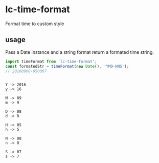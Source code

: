 # lc-time-format
Format time to custom style

## usage
Pass a Date instance and a string format return a formated time string.

```javascript
import timeFormat from 'lc-time-format';
const formatedStr = timeFormat(new Date(), 'YMD-HNS');
// 20160908-050807
```

```text

Y -> 2016
y -> 16

M -> 09
m -> 9

D -> 08
d -> 8

H -> 05
h -> 5

N -> 08
n -> 8

S -> 07
s -> 7
```